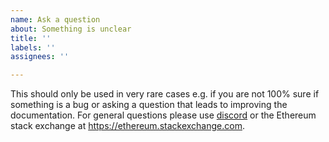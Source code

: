 ```yaml
---
name: Ask a question
about: Something is unclear
title: ''
labels: ''
assignees: ''

---
```


This should only be used in very rare cases e.g. if you are not 100% sure if something is a bug or asking a question that leads to improving the documentation. For general questions please use [discord](https://discord.gg/nthXNEv) or the Ethereum stack exchange at https://ethereum.stackexchange.com.

